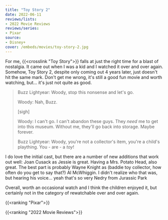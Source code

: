 ```yaml
---
title: "Toy Story 2"
date: 2022-06-11
reviews/lists:
- 2022 Movie Reviews
reviews/series:
- Pixar
source: 
- Disney+
cover: /embeds/movies/toy-story-2.jpg
---
```

For me, {{<crosslink "Toy Story">}} falls at just the right time for a blast of nostalgia. It came out when I was a kid and I watched it over and over again. Somehow, Toy Story 2, despite only coming out 4 years later, just doesn't hit the same mark. Don't get me wrong, it's still a good fun movie and worth watching, but... it's just not quite as good. 

> Buzz Lightyear: Woody, stop this nonsense and let's go.
> 
> Woody: Nah, Buzz.
> 
> [sigh]
> 
> Woody: I can't go. I can't abandon these guys. They *need* me to get into this museum. Without me, they'll go back into storage. Maybe forever.
> 
> Buzz Lightyear: Woody, you're not a collector's item, you're a child's plaything. You - are - a *toy*! 

<!--more-->

I do love the initial cast, but there are a number of new additions that work out well: Joan Cusack as Jessie is great. Having a Mrs. Potato Head, also great. The best part is probably Wayne Knight as (baddie toy collector, how often do you get to say that?) Al McWhiggin. I didn't realize who that was, but hearing his voice... yeah that's so very Nedry from Jurassic Park

Overall, worth an occasional watch and I think the children enjoyed it, but certainly not in the category of rewatchable over and over again. 


{{<ranking "Pixar">}}

{{<ranking "2022 Movie Reviews">}}